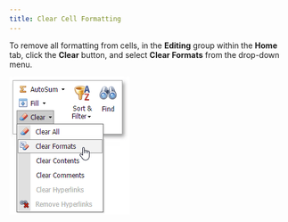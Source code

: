```yaml
---
title: Clear Cell Formatting
---
```

To remove all formatting from cells, in the **Editing** group within the **Home** tab, click the **Clear** button, and select **Clear Formats** from the drop-down menu.

![EUD_ASPxSpreadsheet_Home_ClearFormats](../../../images/Img26045.png)
